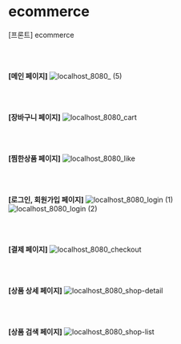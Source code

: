 # ecommerce
 [프론트] ecommerce


<br>
<br>

**[메인 페이지]**
![localhost_8080_ (5)](https://github.com/user-attachments/assets/ffe54b28-29e9-422f-a5b1-b30bba91c308)

<br>
<br>

**[장바구니 페이지]**
![localhost_8080_cart](https://github.com/user-attachments/assets/58c46507-49b4-455e-8eae-fd5d9de594f9)


<br>
<br>

**[찜한상품 페이지]**
![localhost_8080_like](https://github.com/user-attachments/assets/a46f6c4a-366e-4475-bbe1-6482d336fa08)

<br>
<br>

**[로그인, 회원가입 페이지]**
![localhost_8080_login (1)](https://github.com/user-attachments/assets/53cf5cf3-e96a-45da-8889-feb4a331ae6e)
![localhost_8080_login (2)](https://github.com/user-attachments/assets/1c018bce-60e5-40f9-b9a3-6ff38e2c02c0)


<br>
<br>

**[결제 페이지]**
![localhost_8080_checkout](https://github.com/user-attachments/assets/9ef2de8b-793e-479e-943b-050be93ae4d0)



<br>
<br>

**[상품 상세 페이지]**
![localhost_8080_shop-detail](https://github.com/user-attachments/assets/1ee33721-61c6-47cb-96d5-ae0e449d6baa)


<br>
<br>

**[상품 검색 페이지]**
![localhost_8080_shop-list](https://github.com/user-attachments/assets/ee1674e1-2c1b-4af6-a4da-ff59c894a28d)








